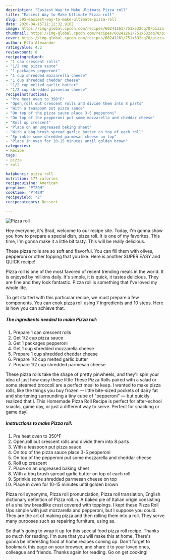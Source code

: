 ```yaml
---
description: "Easiest Way to Make Ultimate Pizza roll"
title: "Easiest Way to Make Ultimate Pizza roll"
slug: 395-easiest-way-to-make-ultimate-pizza-roll
date: 2020-04-15T11:12:32.916Z
image: https://img-global.cpcdn.com/recipes/60241261/751x532cq70/pizza-roll-recipe-main-photo.jpg
thumbnail: https://img-global.cpcdn.com/recipes/60241261/751x532cq70/pizza-roll-recipe-main-photo.jpg
cover: https://img-global.cpcdn.com/recipes/60241261/751x532cq70/pizza-roll-recipe-main-photo.jpg
author: Etta Alexander
ratingvalue: 4.2
reviewcount: 8
recipeingredient:
- "1 can crescent rolls"
- "1/2 cup pizza sauce"
- "1 packages pepperoni"
- "1 cup shredded mozzarella cheese"
- "1 cup shredded cheddar cheese"
- "1/2 cup melted garlic butter"
- "1/2 cup shredded parmesan cheese"
recipeinstructions:
- "Pre heat oven to 350°F"
- "Open,roll out crescent rolls and divide them into 8 parts"
- "With a teaspoon put pizza sauce"
- "On top of the pizza sauce place 3-5 pepperoni"
- "On top of the pepperoni put some mozzarella and cheddar cheese"
- "Roll up crescent"
- "Place on an ungreased baking sheet"
- "With a bbq brush spread garlic butter on top of each roll"
- "Sprinkle some shredded parmesan cheese on top"
- "Place in oven for 10-15 minutes until golden brown"
categories:
- Recipe
tags:
- pizza
- roll

katakunci: pizza roll 
nutrition: 177 calories
recipecuisine: American
preptime: "PT29M"
cooktime: "PT42M"
recipeyield: "2"
recipecategory: Dessert

---
```



![Pizza roll](https://img-global.cpcdn.com/recipes/60241261/751x532cq70/pizza-roll-recipe-main-photo.jpg)

Hey everyone, it's Brad, welcome to our recipe site. Today, I'm gonna show you how to prepare a special dish, pizza roll. It is one of my favorites. This time, I'm gonna make it a little bit tasty. This will be really delicious.

These pizza rolls are so soft and flavorful. You can fill them with olives, pepperoni or other topping that you like. Here is another SUPER EASY and QUICK recipe!

Pizza roll is one of the most favored of recent trending meals in the world. It is enjoyed by millions daily. It's simple, it is quick, it tastes delicious. They are fine and they look fantastic. Pizza roll is something that I've loved my whole life.


To get started with this particular recipe, we must prepare a few components. You can cook pizza roll using 7 ingredients and 10 steps. Here is how you can achieve that.

<!--inarticleads1-->

##### The ingredients needed to make Pizza roll:

1. Prepare 1 can crescent rolls
1. Get 1/2 cup pizza sauce
1. Get 1 packages pepperoni
1. Get 1 cup shredded mozzarella cheese
1. Prepare 1 cup shredded cheddar cheese
1. Prepare 1/2 cup melted garlic butter
1. Prepare 1/2 cup shredded parmesan cheese


These pizza rolls take the shape of pretty pinwheels, and they&#39;ll spin your idea of just how easy these little These Pizza Rolls paired with a salad or some steamed broccoli are a perfect meal to keep. I wanted to make pizza rolls, like the things you buy frozen — little bite-sized pockets of dairy fat and shortening surrounding a tiny cube of &#34;pepperoni&#34; — but quickly realized that I. This Homemade Pizza Roll Recipe is perfect for after-school snacks, game day, or just a different way to serve. Perfect for snacking or game day! 

<!--inarticleads2-->

##### Instructions to make Pizza roll:

1. Pre heat oven to 350°F
1. Open,roll out crescent rolls and divide them into 8 parts
1. With a teaspoon put pizza sauce
1. On top of the pizza sauce place 3-5 pepperoni
1. On top of the pepperoni put some mozzarella and cheddar cheese
1. Roll up crescent
1. Place on an ungreased baking sheet
1. With a bbq brush spread garlic butter on top of each roll
1. Sprinkle some shredded parmesan cheese on top
1. Place in oven for 10-15 minutes until golden brown


Pizza roll synonyms, Pizza roll pronunciation, Pizza roll translation, English dictionary definition of Pizza roll. n. A baked pie of Italian origin consisting of a shallow breadlike crust covered with toppings. I kept these Pizza Roll Ups simple with just mozzarella and pepperoni, but I suppose you could. They are the art of making pizza and then rolling them into a roll. They serve many purposes such as repairing furniture, using as. 

So that's going to wrap it up for this special food pizza roll recipe. Thanks so much for reading. I'm sure that you will make this at home. There's gonna be interesting food at home recipes coming up. Don't forget to bookmark this page on your browser, and share it to your loved ones, colleague and friends. Thanks again for reading. Go on get cooking!
